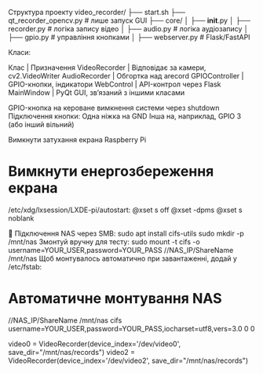 Структура проекту
video_recorder/
├── start.sh
├── qt_recorder_opencv.py      # лише запуск GUI
├── core/
│   ├── __init__.py
│   ├── recorder.py            # логіка запису відео
│   ├── audio.py               # логіка аудіозапису
│   ├── gpio.py                # управління кнопками
│   ├── webserver.py           # Flask/FastAPI

 Класи:
 
Клас | Призначення
VideoRecorder | Відповідає за камери, cv2.VideoWriter
AudioRecorder | Обгортка над arecord
GPIOController | GPIO-кнопки, індикатори
WebControl | API-контрол через Flask 
MainWindow | PyQt GUI, зв’язаний з іншими класами


GPIO-кнопка на кероване вимкнення системи через shutdown
Підключення кнопки:
Одна ніжка на GND
Інша на, наприклад, GPIO 3 (або інший вільний)

Вимкнути затухання екрана Raspberry Pi
# Вимкнути енергозбереження екрана
/etc/xdg/lxsession/LXDE-pi/autostart:
@xset s off
@xset -dpms
@xset s noblank

🔧 Підключення NAS через SMB:
sudo apt install cifs-utils
sudo mkdir -p /mnt/nas
Змонтуй вручну для тесту:
sudo mount -t cifs -o username=YOUR_USER,password=YOUR_PASS //NAS_IP/ShareName /mnt/nas
Щоб монтувалось автоматично при завантаженні, додай у /etc/fstab:
# Автоматичне монтування NAS
//NAS_IP/ShareName /mnt/nas cifs username=YOUR_USER,password=YOUR_PASS,iocharset=utf8,vers=3.0 0 0

video0 = VideoRecorder(device_index='/dev/video0', save_dir="/mnt/nas/records")
video2 = VideoRecorder(device_index='/dev/video2', save_dir="/mnt/nas/records")


